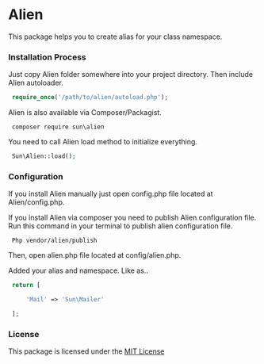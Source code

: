 # Alien #

This package helps you to create alias for your class namespace.

### Installation Process ###

Just copy Alien folder somewhere into your project directory. Then include Alien autoloader.

```php
 require_once('/path/to/alien/autoload.php');
```

Alien is also available via Composer/Packagist.

```
 composer require sun\alien
```

You need to call Alien load method to initialize everything.

```php
 Sun\Alien::load();
```



### Configuration ###

If you install Alien manually just open config.php file located at Alien/config.php.

If you install Alien via composer you need to publish Alien configuration file. Run this command in your terminal to publish alien configuration file. 

```
 Php vendor/alien/publish
```

Then, open alien.php file located at config/alien.php.

Added your alias and namespace. Like as..

```php
 return [

     'Mail' => 'Sun\Mailer'

 ];
```

### License ###

This package is licensed under the [MIT License](https://bitbucket.org/IftekherSunny/alien/src/ab9fedcdc4d33d00d0cb0979e59c79b379d92c48/LICENSE)